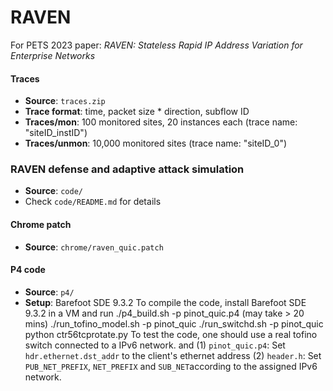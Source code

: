  # RAVEN
For PETS 2023 paper: *RAVEN: Stateless Rapid IP Address Variation for Enterprise Networks*


#### Traces
- **Source**: `traces.zip`
- **Trace format**: time, packet size * direction, subflow ID 
- **Traces/mon**: 100 monitored sites, 20 instances each (trace name: "siteID_instID")
- **Traces/unmon**: 10,000 monitored sites (trace name: "siteID_0")

### RAVEN defense and adaptive attack simulation
- **Source**: `code/`
- Check `code/README.md` for details

#### Chrome patch

- **Source**: `chrome/raven_quic.patch`

#### P4 code

- **Source**: `p4/`
- **Setup**: Barefoot SDE 9.3.2
	To compile the code, install Barefoot SDE 9.3.2 in a VM and run
		./p4_build.sh -p pinot_quic.p4 (may take > 20 mins)
		./run_tofino_model.sh -p pinot_quic
		 ./run_switchd.sh -p pinot_quic
		python ctr56tcprotate.py
	To test the code, one should use a real tofino switch connected to a IPv6 network. and 
(1) `pinot_quic.p4`: Set `hdr.ethernet.dst_addr` to the client's ethernet address
(2) `header.h`: Set `PUB_NET_PREFIX`, `NET_PREFIX` and `SUB_NET`according to the assigned IPv6 network.